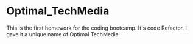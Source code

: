# Optimal_TechMedia
This is the first homework for the coding bootcamp. It's code Refactor. I gave it a unique name of Optimal TechMedia.
